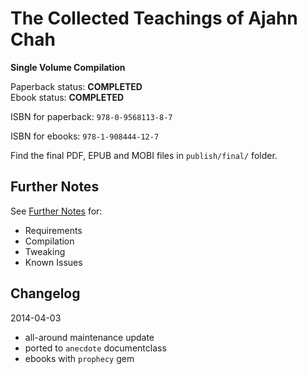 
# The Collected Teachings of Ajahn Chah

**Single Volume Compilation**

Paperback status: **COMPLETED**  
Ebook status: **COMPLETED**

ISBN for paperback: `978-0-9568113-8-7`

ISBN for ebooks: `978-1-908444-12-7`

Find the final PDF, EPUB and MOBI files in `publish/final/` folder.

## Further Notes

See [Further Notes](ajahn-chah-collected-singlevol/Further-Notes.md) for:

- Requirements
- Compilation
- Tweaking
- Known Issues

## Changelog

2014-04-03
- all-around maintenance update
- ported to `anecdote` documentclass
- ebooks with `prophecy` gem

